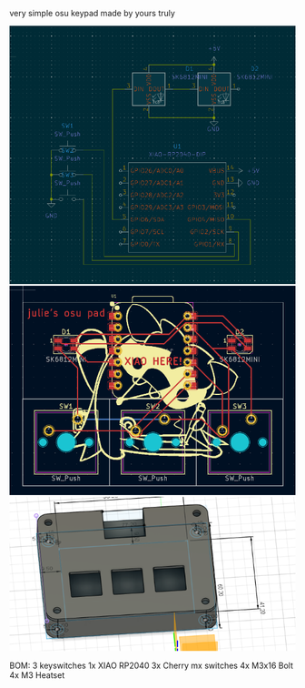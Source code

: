 very simple osu keypad made by yours truly  

![alt text](image.png)
![alt text](image-1.png)
![alt text](image-2.png)

BOM:
3 keyswitches
1x XIAO RP2040
3x Cherry mx switches
4x M3x16 Bolt
4x M3 Heatset
